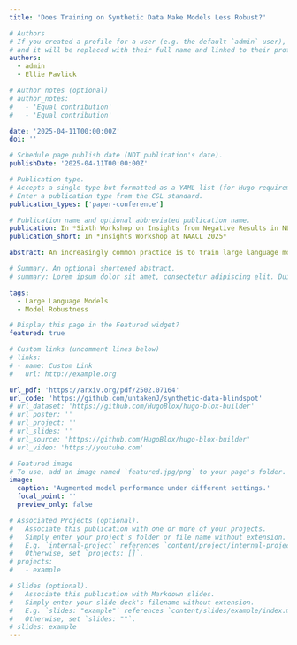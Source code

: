 ```yaml
---
title: 'Does Training on Synthetic Data Make Models Less Robust?'

# Authors
# If you created a profile for a user (e.g. the default `admin` user), write the username (folder name) here
# and it will be replaced with their full name and linked to their profile.
authors:
  - admin
  - Ellie Pavlick

# Author notes (optional)
# author_notes:
#   - 'Equal contribution'
#   - 'Equal contribution'

date: '2025-04-11T00:00:00Z'
doi: ''

# Schedule page publish date (NOT publication's date).
publishDate: '2025-04-11T00:00:00Z'

# Publication type.
# Accepts a single type but formatted as a YAML list (for Hugo requirements).
# Enter a publication type from the CSL standard.
publication_types: ['paper-conference']

# Publication name and optional abbreviated publication name.
publication: In *Sixth Workshop on Insights from Negative Results in NLP at 2025 Annual Conference of the Nations of the Americas Chapter of the Association for Computational Linguistics*
publication_short: In *Insights Workshop at NAACL 2025*

abstract: An increasingly common practice is to train large language models (LLMs) using synthetic data. Often this synthetic data is produced by the same or similar LLMs as those it is being used to train. This raises the question of whether the synthetic data might in fact exacerbate certain “blindspots” by reinforcing heuristics that the LLM already encodes. In this paper, we conduct simulated experiments on the natural language inference (NLI) task with Llama2-7B-hf models. We use MultiNLI as the general task and HANS, a targeted evaluation set designed to measure the presence of specific heuristic strategies for NLI, as our “blindspot” task. Our goal is to determine whether performance disparities between the general and blind spot tasks emerge. Our results indicate that synthetic data does not reinforce blindspots in the way we expected. Specifically, we see that, while fine-tuning with synthetic data doesn’t necessarily reduce the use of the heuristic, it also does not make it worse as we hypothesized.

# Summary. An optional shortened abstract.
# summary: Lorem ipsum dolor sit amet, consectetur adipiscing elit. Duis posuere tellus ac convallis placerat. Proin tincidunt magna sed ex sollicitudin condimentum.

tags:
  - Large Language Models
  - Model Robustness

# Display this page in the Featured widget?
featured: true

# Custom links (uncomment lines below)
# links:
# - name: Custom Link
#   url: http://example.org

url_pdf: 'https://arxiv.org/pdf/2502.07164'
url_code: 'https://github.com/untakenJ/synthetic-data-blindspot'
# url_dataset: 'https://github.com/HugoBlox/hugo-blox-builder'
# url_poster: ''
# url_project: ''
# url_slides: ''
# url_source: 'https://github.com/HugoBlox/hugo-blox-builder'
# url_video: 'https://youtube.com'

# Featured image
# To use, add an image named `featured.jpg/png` to your page's folder.
image:
  caption: 'Augmented model performance under different settings.'
  focal_point: ''
  preview_only: false

# Associated Projects (optional).
#   Associate this publication with one or more of your projects.
#   Simply enter your project's folder or file name without extension.
#   E.g. `internal-project` references `content/project/internal-project/index.md`.
#   Otherwise, set `projects: []`.
# projects:
#   - example

# Slides (optional).
#   Associate this publication with Markdown slides.
#   Simply enter your slide deck's filename without extension.
#   E.g. `slides: "example"` references `content/slides/example/index.md`.
#   Otherwise, set `slides: ""`.
# slides: example
---
```


<!-- {{% callout note %}}
Click the _Cite_ button above to demo the feature to enable visitors to import publication metadata into their reference management software.
{{% /callout %}}

{{% callout note %}}
Create your slides in Markdown - click the _Slides_ button to check out the example.
{{% /callout %}}

Add the publication's **full text** or **supplementary notes** here. You can use rich formatting such as including [code, math, and images](https://docs.hugoblox.com/content/writing-markdown-latex/). -->
